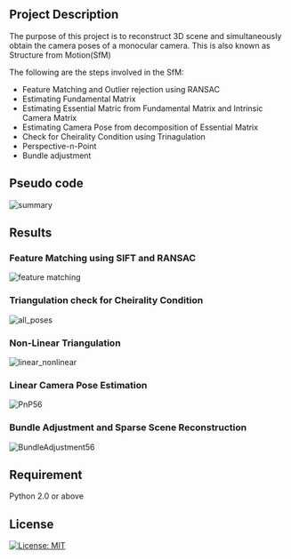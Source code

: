 ## Project Description

The purpose of this project is to reconstruct 3D scene and simultaneously obtain the camera poses of a monocular camera. This is also known as Structure from Motion(SfM) 

The following are the steps involved in the SfM:
- Feature Matching and Outlier rejection using RANSAC
- Estimating Fundamental Matrix
- Estimating Essential Matric from Fundamental Matrix and Intrinsic Camera Matrix
- Estimating Camera Pose from decomposition of Essential Matrix
- Check for Cheirality Condition using Trinagulation
- Perspective-n-Point
- Bundle adjustment

## Pseudo code

![summary](https://user-images.githubusercontent.com/90370308/221982778-86f56fcd-731e-4b9e-86e5-146214f86f5b.png)

## Results

### Feature Matching using SIFT and RANSAC

![feature matching](https://user-images.githubusercontent.com/90370308/222005261-3c35443a-a23e-4ad1-9f88-b6f92a126ba5.png)

### Triangulation check for Cheirality Condition

![all_poses](https://user-images.githubusercontent.com/90370308/222008248-e8bec6d5-b87c-45df-89b6-08b1d9ce333b.png)

### Non-Linear Triangulation

![linear_nonlinear](https://user-images.githubusercontent.com/90370308/222008621-e1d88b49-75f6-461e-a8af-4798b1cd9ce9.png)

### Linear Camera Pose Estimation

![PnP56](https://user-images.githubusercontent.com/90370308/222008862-53869898-0084-4b9d-b764-46be92277d4e.png)

### Bundle Adjustment and Sparse Scene Reconstruction

![BundleAdjustment56](https://user-images.githubusercontent.com/90370308/222008894-d65dfeae-db6d-40e4-a173-2f51f451417c.png)

## Requirement
Python 2.0 or above

## License

 [![License: MIT](https://img.shields.io/badge/License-MIT-yellow.svg)](https://opensource.org/licenses/MIT)
